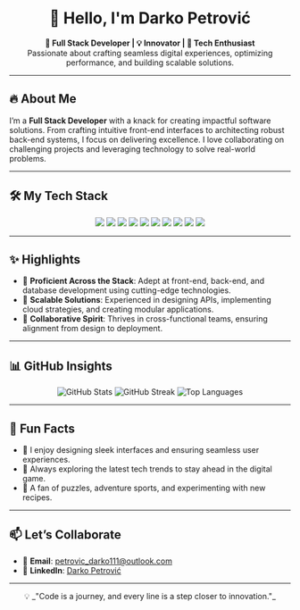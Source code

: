 <h1 align="center">👋 Hello, I'm Darko Petrović</h1>
<p align="center">
  <strong>🚀 Full Stack Developer | 💡 Innovator | 🌟 Tech Enthusiast</strong><br>
  Passionate about crafting seamless digital experiences, optimizing performance, and building scalable solutions.
</p>

---

## 🔥 About Me  

I’m a **Full Stack Developer** with a knack for creating impactful software solutions. From crafting intuitive front-end interfaces to architecting robust back-end systems, I focus on delivering excellence. I love collaborating on challenging projects and leveraging technology to solve real-world problems.

---

## 🛠️ My Tech Stack  

<div align="center">
  <img src="https://img.shields.io/badge/-JavaScript-F7DF1E?logo=javascript&logoColor=black&style=for-the-badge" />
  <img src="https://img.shields.io/badge/-Python-3776AB?logo=python&logoColor=white&style=for-the-badge" />
  <img src="https://img.shields.io/badge/-Java-007396?logo=java&logoColor=white&style=for-the-badge" />
  <img src="https://img.shields.io/badge/-React-61DAFB?logo=react&logoColor=black&style=for-the-badge" />
  <img src="https://img.shields.io/badge/-Node.js-339933?logo=node.js&logoColor=white&style=for-the-badge" />
  <img src="https://img.shields.io/badge/-Laravel-FF2D20?logo=laravel&logoColor=white&style=for-the-badge" />
  <img src="https://img.shields.io/badge/-AWS-FF9900?logo=amazon-aws&logoColor=white&style=for-the-badge" />
  <img src="https://img.shields.io/badge/-Django-092E20?logo=django&logoColor=white&style=for-the-badge" />
  <img src="https://img.shields.io/badge/-MySQL-4479A1?logo=mysql&logoColor=white&style=for-the-badge" />
  <img src="https://img.shields.io/badge/-PostgreSQL-336791?logo=postgresql&logoColor=white&style=for-the-badge" />
</div>

---

## ✨ Highlights  

- 🔧 **Proficient Across the Stack**: Adept at front-end, back-end, and database development using cutting-edge technologies.  
- 🚀 **Scalable Solutions**: Experienced in designing APIs, implementing cloud strategies, and creating modular applications.  
- 🤝 **Collaborative Spirit**: Thrives in cross-functional teams, ensuring alignment from design to deployment.  

---

## 📊 GitHub Insights  

<div align="center">
  <img src="https://github-readme-stats.vercel.app/api?username=darko-petrovic&show_icons=true&theme=react" alt="GitHub Stats" />
  <img src="https://streak-stats.demolab.com?user=dark-petrovic&theme=react&hide_border=true" alt="GitHub Streak" />
  <img src="https://github-readme-stats.vercel.app/api/top-langs/?username=darko-petrovic&layout=compact&theme=react" alt="Top Languages" />
</div>

---

## 🌱 Fun Facts  

- 🎨 I enjoy designing sleek interfaces and ensuring seamless user experiences.  
- 🌟 Always exploring the latest tech trends to stay ahead in the digital game.  
- 🧩 A fan of puzzles, adventure sports, and experimenting with new recipes.  

---

## 📫 Let’s Collaborate  

- 📧 **Email**: [petrovic_darko111@outlook.com](mailto:petrovic_darko111@outlook.com)  
- 🔗 **LinkedIn**: [Darko Petrović](https://www.linkedin.com/in/darko-petrovi%C4%87-54a1aa307/)  

---

<p align="center">
  💡 _"Code is a journey, and every line is a step closer to innovation."_  
</p>
